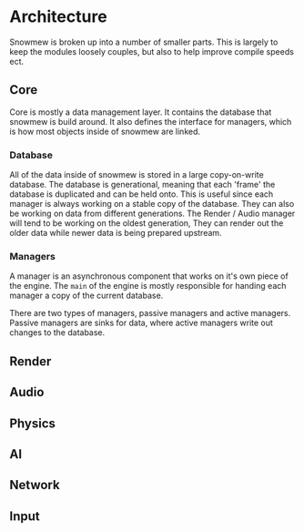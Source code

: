 # Architecture #

Snowmew is broken up into a number of smaller parts. This is largely to keep the modules loosely couples, but also to help improve compile speeds ect.

## Core ##

Core is mostly a data management layer. It contains the database that snowmew is build around. It also defines the interface for managers, which is how most objects inside of snowmew are linked.

### Database ###

All of the data inside of snowmew is stored in a large copy-on-write database. The database is generational, meaning that each 'frame' the database is duplicated and can be held onto. This is useful since each manager is always working on a stable copy of the database. They can also be working on data from different generations. The Render / Audio manager will tend to be working on the oldest generation, They can render out the older data while newer data is being prepared upstream.

### Managers ###

A manager is an asynchronous component that works on it's own piece of the engine. The `main` of the engine is mostly responsible for handing each manager a copy of the current database.

There are two types of managers, passive managers and active managers. Passive managers are sinks for data, where active managers write out changes to the database.


## Render ##

## Audio ##

## Physics ##

## AI ##

## Network ##

## Input ##